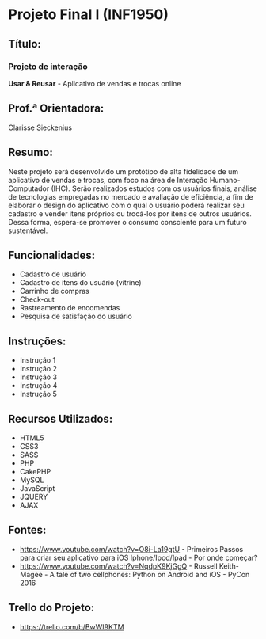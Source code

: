 # Projeto Final I (INF1950)
## Título: 
### Projeto de interação
**Usar & Reusar** - Aplicativo de vendas e trocas online

## Prof.ª Orientadora:
Clarisse Sieckenius

## Resumo:
Neste projeto será desenvolvido um protótipo de alta fidelidade de um aplicativo de vendas e trocas, com foco na área de Interação Humano-Computador (IHC). Serão realizados estudos com os usuários finais, análise de tecnologias empregadas no mercado e avaliação de eficiência, a fim de elaborar o design do aplicativo com o qual o usuário poderá realizar seu cadastro e vender itens próprios ou trocá-los por itens de outros usuários. Dessa forma, espera-se promover o consumo consciente para um futuro sustentável.

## Funcionalidades:
- Cadastro de usuário
- Cadastro de itens do usuário (vitrine)
- Carrinho de compras
- Check-out
- Rastreamento de encomendas
- Pesquisa de satisfação do usuário

## Instruções:
- Instrução 1
- Instrução 2
- Instrução 3
- Instrução 4
- Instrução 5

## Recursos Utilizados:
- HTML5
- CSS3
- SASS
- PHP
- CakePHP
- MySQL
- JavaScript
- JQUERY
- AJAX

## Fontes:
- https://www.youtube.com/watch?v=O8i-La19gtU - Primeiros Passos para criar seu aplicativo para iOS Iphone/Ipod/Ipad - Por onde começar?
- https://www.youtube.com/watch?v=NqdpK9KjGgQ - Russell Keith-Magee - A tale of two cellphones: Python on Android and iOS - PyCon 2016

## Trello do Projeto:

- https://trello.com/b/BwWI9KTM
